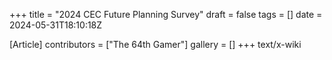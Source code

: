 +++
title = "2024 CEC Future Planning Survey"
draft = false
tags = []
date = 2024-05-31T18:10:18Z

[Article]
contributors = ["The 64th Gamer"]
gallery = []
+++
text/x-wiki
